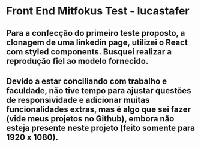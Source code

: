 # Front End Mitfokus Test - lucastafer

## Para a confecção do primeiro teste proposto, a clonagem de uma linkedin page, utilizei o React com styled components. Busquei realizar a reprodução fiel ao modelo fornecido.

## Devido a estar conciliando com trabalho e faculdade, não tive tempo para ajustar questões de responsividade e adicionar muitas funcionalidades extras, mas é algo que sei fazer (vide meus projetos no Github), embora não esteja presente neste projeto (feito somente para 1920 x 1080).